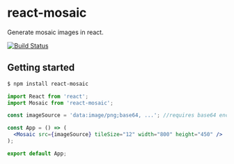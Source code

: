 # react-mosaic

Generate mosaic images in react.

[![Build Status](https://travis-ci.org/chitchu/react-mosaic.svg?branch=master)](https://travis-ci.org/chitchu/react-mosaic)

## Getting started

```bash
$ npm install react-mosaic
```

```jsx
import React from 'react';
import Mosaic from 'react-mosaic';

const imageSource = 'data:image/png;base64, ...'; //requires base64 encoded image

const App = () => (
  <Mosaic src={imageSource} tileSize="12" width="800" height="450" />
);

export default App;
```